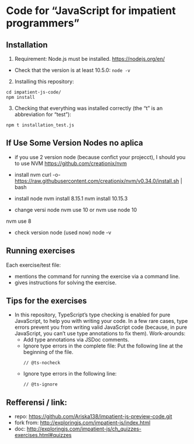 # Code for “JavaScript for impatient programmers”

## Installation

1. Requirement: Node.js must be installed. https://nodejs.org/en/
  * Check that the version is at least 10.5.0: `node -v`

2. Installing this repository:

  ```
  cd impatient-js-code/
  npm install
  ```

3. Checking that everything was installed correctly (the “t” is an abbreviation for “test”):

  ```
  npm t installation_test.js
  ```

## If Use Some Version Nodes no aplica

* if you use 2 version node (because confict your projecct), I should you to use NVM
https://github.com/creationix/nvm


* install nvm
curl -o- https://raw.githubusercontent.com/creationix/nvm/v0.34.0/install.sh | bash


* install node
nvm install 8.15.1
nvm install 10.15.3


* change versi node
nvm use 10
or
nvm use node 10

nvm use 8


* check version node (used now)
node -v


## Running exercises

Each exercise/test file:

* mentions the command for running the exercise via a command line.
* gives instructions for solving the exercise.

## Tips for the exercises

* In this repository, TypeScript’s type checking is enabled for pure JavaScript, to help you with writing your code. In a few rare cases, type errors prevent you from writing valid JavaScript code (because, in pure JavaScript, you can’t use type annotations to fix them). Work-arounds:
  * Add type annotations via JSDoc comments.
  * Ignore type errors in the complete file: Put the following line at the beginning of the file.
    ```
    // @ts-nocheck
    ```
  * Ignore type errors in the following line:
    ```
    // @ts-ignore
    ```


## Refferensi / link:

* repo: https://github.com/Ariska138/impatient-js-preview-code.git
* fork from: http://exploringjs.com/impatient-js/index.html
* doc: http://exploringjs.com/impatient-js/ch_quizzes-exercises.html#quizzes
